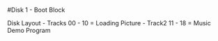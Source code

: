#Disk 1 - Boot Block

Disk Layout
    - Tracks 00 - 10 = Loading Picture
    - Track2 11 - 18 = Music Demo Program
    